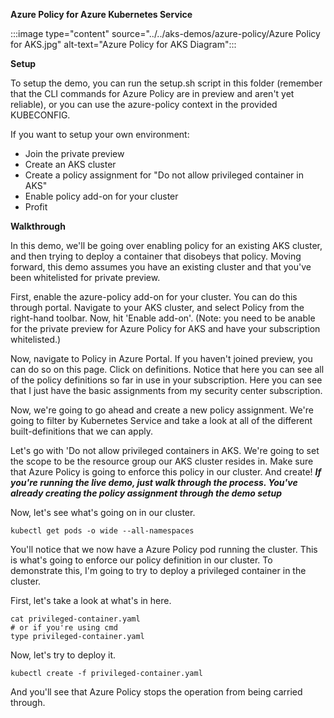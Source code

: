 **Azure Policy for Azure Kubernetes Service**

:::image type="content" source="../../aks-demos/azure-policy/Azure Policy for AKS.jpg" alt-text="Azure Policy for AKS Diagram":::

**Setup**

To setup the demo, you can run the setup.sh script in this folder (remember that the CLI commands for Azure Policy are in preview and aren't yet reliable), or you can use the azure-policy context in the provided KUBECONFIG.

If you want to setup your own environment:
- Join the private preview
- Create an AKS cluster
- Create a policy assignment for "Do not allow privileged container in AKS"
- Enable policy add-on for your cluster
- Profit

**Walkthrough**

In this demo, we'll be going over enabling policy for an existing AKS cluster, and then trying to deploy a container that disobeys that policy. 
Moving forward, this demo assumes you have an existing cluster and that you've been whitelisted for private preview.

First, enable the azure-policy add-on for your cluster. You can do this through portal. Navigate to your AKS cluster, and select Policy from the right-hand toolbar. Now, hit 'Enable add-on'. (Note: you need to be anable for the private preview for Azure Policy for AKS and have your subscription whitelisted.)

Now, navigate to Policy in Azure Portal. If you haven't joined preview, you can do so on this page. Click on definitions. Notice that here you can see all of the policy definitions so far in use in your subscription. Here you can see that I just have the basic assignments from my security center subscription. 

Now, we're going to go ahead and create a new policy assignment. We're going to filter by Kubernetes Service and take a look at all of the different built-definitions that we can apply.

Let's go with 'Do not allow privileged containers in AKS. We're going to set the scope to be the resource group our AKS cluster resides in. Make sure that Azure Policy is going to enforce this policy in our cluster. And create! ***If you're running the live demo, just walk through the process. You've already creating the policy assignment through the demo setup***

Now, let's see what's going on in our cluster. 

```
kubectl get pods -o wide --all-namespaces
```

You'll notice that we now have a Azure Policy pod running the cluster. This is what's going to enforce our policy definition in our cluster. To demonstrate this, I'm going to try to deploy a privileged container in the cluster. 

First, let's take a look at what's in here.

```
cat privileged-container.yaml
# or if you're using cmd
type privileged-container.yaml
```

Now, let's try to deploy it.
```
kubectl create -f privileged-container.yaml
```

And you'll see that Azure Policy stops the operation from being carried through. 


